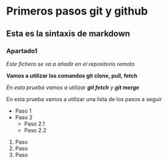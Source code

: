 # Primeros pasos git y github
## Esta es la sintaxis de markdown
### Apartado1

*Este fichero se va a añadir en el repositorio remoto*

**Vamos a utilizar los comandos git clone, pull, fetch**

*En esta prueba vamos a utilizar **git fetch** y **git merge***

En esta prueba vamos a utilizar una lista de los pasos a seguir

* Paso 1
* Paso 2
  * Paso 2.1
  * Paso 2.2

1. Paso
2. Paso
3. Paso
